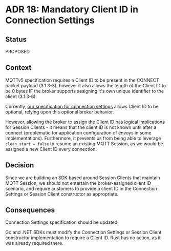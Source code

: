 # ADR 18: Mandatory Client ID in Connection Settings

## Status

PROPOSED

## Context

MQTTv5 specification requires a Client ID to be present in the CONNECT packet payload (3.1.3-3), however it also allows the length of the Client ID to be 0 bytes IF the broker supports assigning it's own unique identifier to the client (3.1.3-6).

Currently, [our specification for connection settings](../../reference/connection-settings.md) allows Client ID to be optional, relying upon this optional broker behavior.

However, allowing the broker to assign the Client ID has logical implications for Session Clients - it means that the client ID is not known until after a connect (problematic for application configuration of envoys in some implementations). Furthermore, it prevents us from being able to leverage `clean_start = false` to resume an existing MQTT Session, as we would be assigned a new Client ID every connection.

## Decision

Since we are building an SDK based around Session Clients that maintain MQTT Session, we should not entertain the broker-assigned client ID scenario, and require customers to provide a client ID in the Connection Settings or Session Client constructor as appropriate.

## Consequences

Connection Settings specification should be updated.

Go and .NET SDKs must modify the Connection Settings or Session Client constructor implementation to require a Client ID. Rust has no action, as it was already required there.

